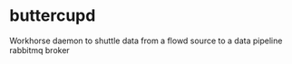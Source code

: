 buttercupd
==========

Workhorse daemon to shuttle data from a flowd source to a data pipeline rabbitmq broker
